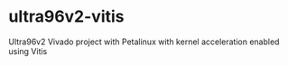 # ultra96v2-vitis
Ultra96v2 Vivado project with Petalinux with kernel acceleration enabled using Vitis

